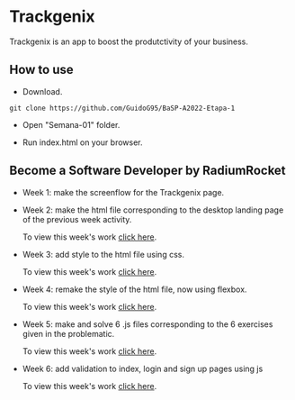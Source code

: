 # Trackgenix

Trackgenix is an app to boost the produtctivity of your business.

## How to use

- Download.

```
git clone https://github.com/GuidoG95/BaSP-A2022-Etapa-1
```

- Open "Semana-01" folder.

- Run index.html on your browser.

## Become a Software Developer by RadiumRocket

- Week 1: make the screenflow for the Trackgenix page.

- Week 2: make the html file corresponding to the desktop landing page of the previous week activity.

    To view this week's work [click here](https://guidog95.github.io/BaSP-A2022-Etapa-1/Semana-02/index.html).

- Week 3: add style to the html file using css.

    To view this week's work [click here](https://guidog95.github.io/BaSP-A2022-Etapa-1/Semana-03/index.html).

- Week 4: remake the style of the html file, now using flexbox.

    To view this week's work [click here](https://guidog95.github.io/BaSP-A2022-Etapa-1/Semana-04/index.html).

- Week 5: make and solve 6 .js files corresponding to the 6 exercises given in the problematic.

    To view this week's work [click here](https://guidog95.github.io/BaSP-A2022-Etapa-1/Semana-05/index.html).

- Week 6: add validation to index, login and sign up pages using js

    To view this week's work [click here](https://guidog95.github.io/BaSP-A2022-Etapa-1/Semana-06/views/index.html).